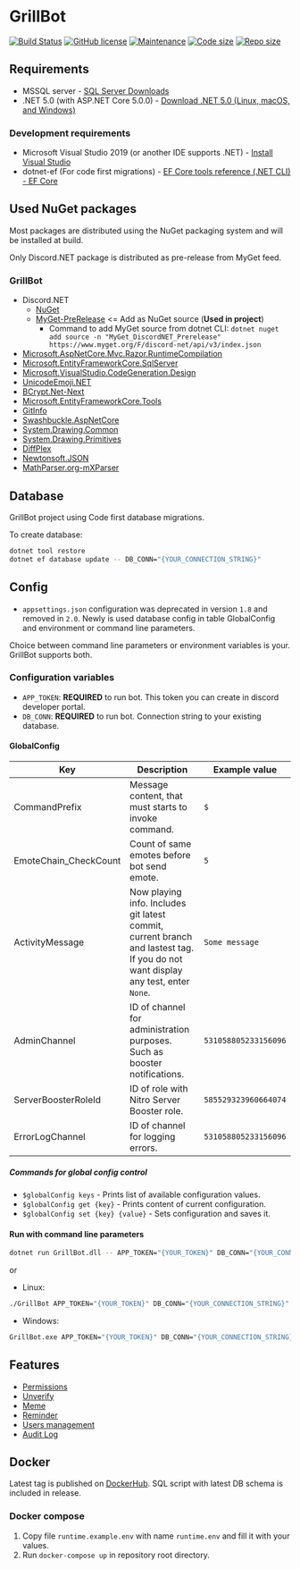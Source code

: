 # GrillBot

[![Build Status](https://github.com/misha12/GrillBot/workflows/.NET%20Core/badge.svg)](https://github.com/Misha12/GrillBot/actions)
[![GitHub license](https://img.shields.io/github/license/Naereen/StrapDown.js.svg)](https://github.com/Naereen/StrapDown.js/blob/master/LICENSE)
[![Maintenance](https://img.shields.io/badge/Maintained%3F-yes-green.svg)](https://GitHub.com/Misha12/grillbot/graphs/commit-activity)
[![Code size](https://img.shields.io/github/languages/code-size/misha12/grillbot?label=Code%20size)](https://github.com/misha12/grillbot)
[![Repo size](https://img.shields.io/github/repo-size/misha12/grillbot?label=Repo%20size)](https://github.com/misha12/grillbot)

## Requirements

- MSSQL server - [SQL Server Downloads](https://www.microsoft.com/en-us/sql-server/sql-server-downloads)
- .NET 5.0 (with ASP\.NET Core 5.0.0) - [Download .NET 5.0 (Linux, macOS, and Windows)](https://dotnet.microsoft.com/download/dotnet/5.0)

### Development requirements

- Microsoft Visual Studio 2019 (or another IDE supports .NET) - [Install Visual Studio](https://docs.microsoft.com/en-us/visualstudio/install/install-visual-studio?view=vs-2019)
- dotnet-ef (For code first migrations) - [EF Core tools reference (.NET CLI) - EF Core](https://docs.microsoft.com/en-us/ef/core/miscellaneous/cli/dotnet)

## Used NuGet packages

Most packages are distributed using the NuGet packaging system and will be installed at build.

Only Discord.NET package is distributed as pre-release from MyGet feed.

### GrillBot

- Discord.NET
  - [NuGet](https://www.nuget.org/packages/Discord.Net/)
  - [MyGet-PreRelease](https://www.myget.org/F/discord-net/api/v3/index.json) &lt;= Add as NuGet source (**Used in project**)
    - Command to add MyGet source from dotnet CLI: `dotnet nuget add source -n "MyGet_DiscordNET_Prerelease" https://www.myget.org/F/discord-net/api/v3/index.json`
- [Microsoft.AspNetCore.Mvc.Razor.RuntimeCompilation](https://www.nuget.org/packages/Microsoft.AspNetCore.Mvc.Razor.RuntimeCompilation/)
- [Microsoft.EntityFrameworkCore.SqlServer](https://www.nuget.org/packages/Microsoft.EntityFrameworkCore.SqlServer/)
- [Microsoft.VisualStudio.CodeGeneration.Design](https://www.nuget.org/packages/Microsoft.VisualStudio.Web.CodeGeneration.Design/)
- [UnicodeEmoji.NET](https://www.nuget.org/packages/UnicodeEmoji.net/)
- [BCrypt.Net-Next](https://www.nuget.org/packages/BCrypt.Net-Next/)
- [Microsoft.EntityFrameworkCore.Tools](https://www.nuget.org/packages/Microsoft.EntityFrameworkCore.Tools/)
- [GitInfo](https://www.nuget.org/packages/GitInfo/)
- [Swashbuckle.AspNetCore](https://www.nuget.org/packages/Swashbuckle.AspNetCore/)
- [System.Drawing.Common](https://www.nuget.org/packages/System.Drawing.Common/)
- [System.Drawing.Primitives](https://www.nuget.org/packages/System.Drawing.Primitives/)
- [DiffPlex](https://www.nuget.org/packages/DiffPlex/)
- [Newtonsoft.JSON](https://www.nuget.org/packages/Newtonsoft.Json/)
- [MathParser.org-mXParser](https://www.nuget.org/packages/MathParser.org-mXparser/)

## Database

GrillBot project using Code first database migrations.

To create database:

```sh
dotnet tool restore
dotnet ef database update -- DB_CONN="{YOUR_CONNECTION_STRING}"
```

## Config

- `appsettings.json` configuration was deprecated in version `1.8` and removed in `2.0`. Newly is used database config in table GlobalConfig and environment or command line parameters.

Choice between command line parameters or environment variables is your. GrillBot supports both.

### Configuration variables

- `APP_TOKEN`: **REQUIRED** to run bot. This token you can create in discord developer portal.
- `DB_CONN`: **REQUIRED** to run bot. Connection string to your existing database.

#### GlobalConfig

| Key                   | Description                                                                                                                      | Example value        |
| --------------------- | -------------------------------------------------------------------------------------------------------------------------------- | -------------------- |
| CommandPrefix         | Message content, that must starts to invoke command.                                                                             | `$`                  |
| EmoteChain_CheckCount | Count of same emotes before bot send emote.                                                                                      | `5`                  |
| ActivityMessage       | Now playing info. Includes git latest commit, current branch and lastest tag. If you do not want display any test, enter `None`. | `Some message`       |
| AdminChannel          | ID of channel for administration purposes. Such as booster notifications.                                                        | `531058805233156096` |
| ServerBoosterRoleId   | ID of role with Nitro Server Booster role.                                                                                       | `585529323960664074` |
| ErrorLogChannel       | ID of channel for logging errors.                                                                                                | `531058805233156096` |

##### Commands for global config control

- `$globalConfig keys` - Prints list of available configuration values.
- `$globalConfig get {key}` - Prints content of current configuration.
- `$globalConfig set {key} {value}` - Sets configuration and saves it.

#### Run with command line parameters

```sh
dotnet run GrillBot.dll -- APP_TOKEN="{YOUR_TOKEN}" DB_CONN="{YOUR_CONNECTION_STRING}"
```

or

- Linux:

```sh
./GrillBot APP_TOKEN="{YOUR_TOKEN}" DB_CONN="{YOUR_CONNECTION_STRING}"
```

- Windows:

```sh
GrillBot.exe APP_TOKEN="{YOUR_TOKEN}" DB_CONN="{YOUR_CONNECTION_STRING}"
```

## Features

- [Permissions](docs/permissions.md)
- [Unverify](docs/unverify.md)
- [Meme](docs/meme.md)
- [Reminder](docs/reminder.md)
- [Users management](docs/users-management.md)
- [Audit Log](docs/audit-log.md)

## Docker

Latest tag is published on [DockerHub](https://hub.docker.com/r/misha12/grillbot). SQL script with latest DB schema is included in release.

### Docker compose

1. Copy file `runtime.example.env` with name `runtime.env` and fill it with your values.
2. Run `docker-compose up` in repository root directory.
